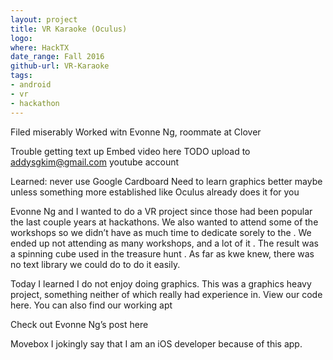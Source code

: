 ```yaml
---
layout: project
title: VR Karaoke (Oculus)
logo: 
where: HackTX
date_range:	Fall 2016
github-url: VR-Karaoke
tags:
- android
- vr
- hackathon
---
```


Filed miserably
Worked witn Evonne Ng, roommate at Clover 

Trouble getting text up
Embed video here
TODO upload to addysgkim@gmail.com youtube account

Learned:
never use Google Cardboard
Need to learn graphics better maybe unless something more established like Oculus already does it for you


Evonne Ng and I wanted to do a VR project since those had been popular the last couple years at hackathons. We also wanted to attend some of the workshops so we didn’t have as much time to dedicate sorely to the . We ended up not attending as many workshops, and a lot of it . The result was a spinning cube used in the treasure hunt . As far as kwe knew, there was no text library we could do to do it easily.

Today I learned I do not enjoy doing graphics. This was a graphics heavy project, something neither of which really had experience in. 
View our code here. You can also find our working apt

Check out Evonne Ng’s post here

Movebox
I jokingly say that I am an iOS developer because of this app.


